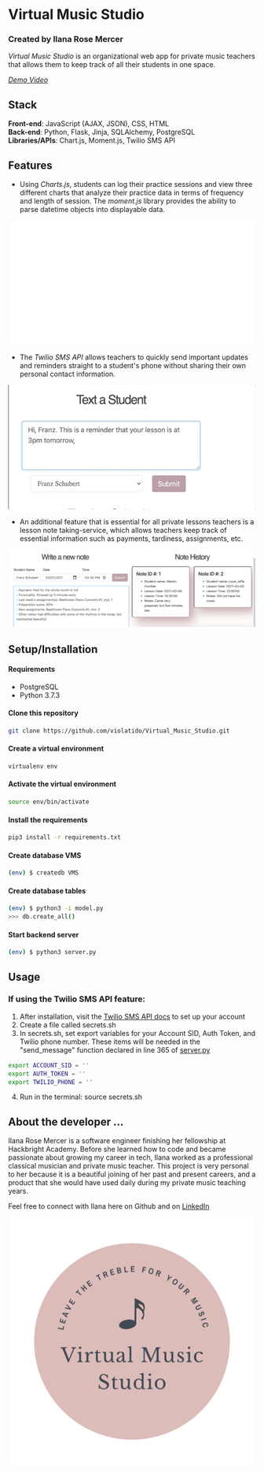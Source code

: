 

# **Virtual Music Studio**
### Created by Ilana Rose Mercer

*Virtual Music Studio* is an organizational web app for private music teachers that allows them to keep track of all their students in one space. 

[*Demo Video*](https://www.youtube.com/watch?v=l1CXHxR0d8k)


## **Stack**
**Front-end**: JavaScript (AJAX, JSON), CSS, HTML </br>
**Back-end**: Python, Flask, Jinja, SQLAlchemy, PostgreSQL </br>
**Libraries/APIs**: Chart.js, Moment.js, Twilio SMS API


## **Features**


* Using *Charts.js*, students can log their practice sessions and view three different charts that analyze their practice data in terms of frequency and length of session. The *moment.js* library provides the ability to parse datetime objects into displayable data. 

![](static/img/readme-media/charts-giphy.gif)

* The *Twilio SMS API* allows teachers to quickly send important updates and reminders straight to a student's phone without sharing their own personal contact information. 

![](static/img/readme-media/twilio-giphy.gif)

* An additional feature that is essential for all private lessons teachers is a lesson note taking-service, which allows teachers keep track of essential information such as payments, tardiness, assignments, etc. 

![](static/img/readme-media/notes-gif.gif)

## **Setup/Installation**

#### **Requirements**
* PostgreSQL
* Python 3.7.3

#### **Clone this repository**
```bash
git clone https://github.com/violatido/Virtual_Music_Studio.git
```
#### **Create a virtual environment**
``` bash
virtualenv env
```
#### **Activate the virtual environment**
``` bash
source env/bin/activate 
```
#### **Install the requirements**
```bash
pip3 install -r requirements.txt
```
#### **Create database VMS**
```bash
(env) $ createdb VMS
```

#### **Create database tables**

``` bash
(env) $ python3 -i model.py
>>> db.create_all()
```

#### **Start backend server**
``` bash
(env) $ python3 server.py
``` 


## **Usage**

### **If using the Twilio SMS API feature:**
1. After installation, visit the [Twilio SMS API docs](https://www.twilio.com/docs/sms/api) to set up your account 
2. Create a file called secrets.sh
3. In secrets.sh, set export variables for your Account SID, Auth Token, and Twilio phone number. These items will be needed in the "send_message" function declared in line 365 of [server.py](https://github.com/violatido/Virtual_Music_Studio/blob/69b6be5885f11f3f7f6e6eec5cda15a789e6785e/server.py#L365)
```bash 
export ACCOUNT_SID = ''
export AUTH_TOKEN = ''
export TWILIO_PHONE = ''
```
4. Run in the terminal: source secrets.sh


## **About the developer ...**
Ilana Rose Mercer is a software engineer finishing her fellowship at Hackbright Academy. Before she learned how to code and became passionate about growing my career in tech, Ilana worked as a professional classical musician and private music teacher. This project is very personal to her because it is a beautiful joining of her past and present careers, and a product that she would have used daily during my private music teaching years. 

Feel free to connect with Ilana here on Github and on [LinkedIn](https://www.linkedin.com/in/i-mercer/)

![VMS logo](static/img/Light-logo-cutout.png)